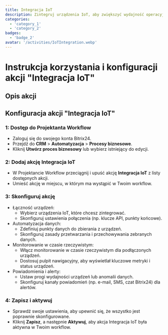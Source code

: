 ```yaml
---
title: Integracja IoT
description: Zintegruj urządzenia IoT, aby zwiększyć wydajność operacyjną.
categories: 
  - 'category_1'
  - 'category_2'
badges: 
  - 'badge_2'
avatar: '/activities/IoTIntegration.webp'
---
```

# Instrukcja korzystania i konfiguracji akcji "Integracja IoT"

## Opis akcji

## **Konfiguracja akcji "Integracja IoT"**

### 1: Dostęp do Projektanta Workflow
- Zaloguj się do swojego konta Bitrix24.
- Przejdź do **CRM** > **Automatyzacja** > **Procesy biznesowe**.
- Kliknij **Utwórz proces biznesowy** lub wybierz istniejący do edycji.

### 2: Dodaj akcję Integracja IoT
- W Projektancie Workflow przeciągnij i upuść akcję **Integracja IoT** z listy dostępnych akcji.
- Umieść akcję w miejscu, w którym ma wystąpić w Twoim workflow.

### 3: Skonfiguruj akcję
- Łączność urządzeń:
  - Wybierz urządzenia IoT, które chcesz zintegrować.
  - Skonfiguruj ustawienia połączenia (np. klucze API, punkty końcowe).
- Automatyzacja danych:
  - Zdefiniuj punkty danych do zbierania z urządzeń.
  - Skonfiguruj zasady przetwarzania i przechowywania zebranych danych.
- Monitorowanie w czasie rzeczywistym:
  - Włącz monitorowanie w czasie rzeczywistym dla podłączonych urządzeń.
  - Dostosuj pulpit nawigacyjny, aby wyświetlał kluczowe metryki i status urządzeń.
- Powiadomienia i alerty:
  - Ustaw progi wydajności urządzeń lub anomalii danych.
  - Skonfiguruj kanały powiadomień (np. e-mail, SMS, czat Bitrix24) dla alertów.

### 4: Zapisz i aktywuj
- Sprawdź swoje ustawienia, aby upewnić się, że wszystko jest poprawnie skonfigurowane.
- Kliknij **Zapisz**, a następnie **Aktywuj**, aby akcja Integracja IoT była aktywna w Twoim workflow.